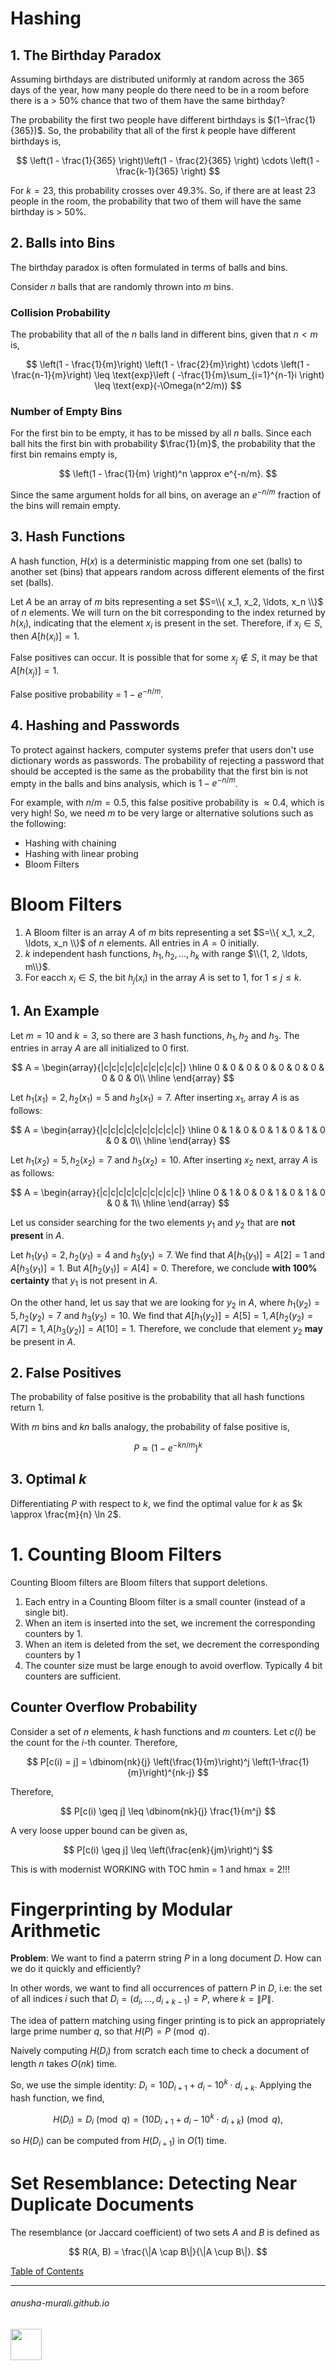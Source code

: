 # Hashing

## 1. The Birthday Paradox

Assuming birthdays are distributed uniformly at random across the 365 days of the year, how many people do there need to be in a room before there is a > 50% chance that two of them have the same birthday?

The probability the first two people have different birthdays is $(1−\frac{1}{365})$. So, the probability that all of the first $k$ people have different birthdays is,

<!--
```math
\left(1 - \frac{1}{365} \right)\left(1 - \frac{2}{365} \right) \cdots  \left(1 - \frac{k-1}{365} \right)
```
-->

$$
\left(1 - \frac{1}{365} \right)\left(1 - \frac{2}{365} \right) \cdots  \left(1 - \frac{k-1}{365} \right)
$$

For $k=23$, this probability crosses over 49.3%. So, if there are at least 23 people in the room, the probability that two of them will have the same birthday is > 50%.

## 2. Balls into Bins

The birthday paradox is often formulated in terms of balls and bins. 

Consider $n$ balls that are randomly thrown into $m$ bins. 

### Collision Probability

The probability that all of the $n$ balls land in different bins, given that $n < m$ is,

$$
\left(1 - \frac{1}{m}\right) \left(1 - \frac{2}{m}\right) \cdots \left(1 - \frac{n-1}{m}\right) \leq \text{exp}\left ( -\frac{1}{m}\sum_{i=1}^{n-1}i \right) \leq \text{exp}(-\Omega(n^2/m))
$$

### Number of Empty Bins

For the first bin to be empty, it has to be missed by all $n$ balls. Since each ball hits the first bin with probability $\frac{1}{m}$, the probability that the first bin remains empty is,

$$
\left(1 - \frac{1}{m} \right)^n \approx e^{-n/m}.
$$

Since the same argument holds for all bins, on average an $e^{-n/m}$ fraction of the bins will remain empty.

## 3. Hash Functions

A hash function, $H(x)$ is a deterministic mapping from one set (balls) to another set (bins) that appears random across different elements of the first set (balls).

Let $A$ be an array of $m$ bits representing a set $S=\\{ x_1, x_2, \ldots, x_n \\}$ of $n$ elements. We will turn on the bit corresponding to the index returned by $h(x_i)$, indicating that the element $x_i$ is present in the set. Therefore, if $x_i \in S$, then $A[h(x_i)] = 1$.

False positives can occur. It is possible that for some $x_j \not \in S$, it may be that $A[h(x_j)] =1$.

False positive probability = $1 - e^{-n/m}$.

## 4. Hashing and Passwords

To protect against hackers, computer systems prefer that users don't use dictionary words as passwords. The probability of rejecting a password that should be accepted is the same as the probability that the first bin is not empty in the balls and bins analysis, which is $1-e^{-n/m}$. 

For example, with $n/m = 0.5$, this false positive probability is $\approx 0.4$, which is very high! So, we need $m$ to be very large or alternative solutions such as the following:

* Hashing with chaining
* Hashing with linear probing
* Bloom Filters


# Bloom Filters

1. A Bloom filter is an array $A$ of $m$ bits representing a set $S=\\{ x_1, x_2, \ldots, x_n \\}$ of $n$ elements. All entries in $A = 0$ initially.
2. $k$ independent hash functions, $h_1, h_2, \ldots, h_k$ with range $\\{1, 2, \ldots, m\\}$.
3. For eacch $x_i \in S$, the bit $h_j(x_i)$ in the array $A$ is set to 1, for $1 \leq j \leq k$.

## 1. An Example

Let $m = 10$ and $k = 3$, so there are 3 hash functions, $h_1, h_2$ and $h_3$. The entries in array $A$ are all initialized to 0 first.

$$
A = \begin{array}{|c|c|c|c|c|c|c|c|c|c|}
\hline
0 & 0 & 0 & 0 & 0 & 0 & 0 & 0 & 0 & 0\\
\hline
\end{array}
$$

Let $h_1(x_1) = 2, h_2(x_1) = 5$ and $h_3(x_1) = 7$.  After inserting $x_1$, array $A$ is as follows:

$$
A = \begin{array}{|c|c|c|c|c|c|c|c|c|c|}
\hline
0 & 1 & 0 & 0 & 1 & 0 & 1 & 0 & 0 & 0\\
\hline
\end{array}
$$

Let $h_1(x_2) = 5, h_2(x_2) = 7$ and $h_3(x_2) = 10$.  After inserting $x_2$ next, array $A$ is as follows:

$$
A = \begin{array}{|c|c|c|c|c|c|c|c|c|c|}
\hline
0 & 1 & 0 & 0 & 1 & 0 & 1 & 0 & 0 & 1\\
\hline
\end{array}
$$

Let us consider searching for the two elements $y_1$ and $y_2$ that are **not present** in $A$.

Let $h_1(y_1) = 2, h_2(y_1) = 4$ and $h_3(y_1) = 7$. We find that $A[h_1(y_1)] = A[2] = 1$ and $A[h_3(y_1)] = 1$. But $A[h_2(y_1)] = A[4] = 0$. Therefore, we conclude **with 100% certainty** that $y_1$ is not present in $A$.

On the other hand, let us say that we are looking for $y_2$ in $A$, where $h_1(y_2) = 5, h_2(y_2) = 7$ and $h_3(y_2) = 10$. We find that $A[h_1(y_2)] = A[5] = 1, A[h_2(y_2) = A[7] = 1, A[h_3(y_2)] = A[10] = 1$. Therefore, we conclude that element $y_2$ **may** be present in $A$.

## 2. False Positives

The probability of false positive is the probability that all hash functions return 1.

With $m$ bins and $kn$ balls analogy, the probability of false positive is,

$$
P \approx (1-e^{-kn/m})^k
$$

## 3. Optimal $k$

Differentiating $P$ with respect to $k$, we find the optimal value for $k$ as $k \approx \frac{m}{n} \ln 2$.


# 1. Counting Bloom Filters

Counting Bloom filters are Bloom filters that support deletions.

1. Each entry in a Counting Bloom filter is a small counter (instead of a single bit).
2. When an item is inserted into the set, we increment the corresponding counters by 1.
3. When an item is deleted from the set, we decrement the corresponding counters by 1
4. The counter size must be large enough to avoid overflow. Typically 4 bit counters are sufficient.

## Counter Overflow Probability

Consider a set of $n$ elements, $k$ hash functions and $m$ counters. Let $c(i)$ be the count for the $i$-th counter. Therefore,

$$
P[c(i) = j] = \dbinom{nk}{j} \left(\frac{1}{m}\right)^j \left(1-\frac{1}{m}\right)^{nk-j}
$$

Therefore,

$$
P[c(i) \geq j] \leq \dbinom{nk}{j}  \frac{1}{m^j} 
$$

A very loose upper bound can be given as,

$$
P[c(i) \geq j] \leq \left(\frac{enk}{jm}\right)^j
$$ 

This is with modernist WORKING with TOC hmin = 1 and hmax = 2!!!

# Fingerprinting by Modular Arithmetic

**Problem**: We want to find a paterrn string $P$ in a long document $D$. How can we do it quickly and efficiently?

In other words, we want to find all occurrences of pattern $P$ in $D$, i.e: the set of all indices $i$ such that $D_i = (d_i, \ldots, d_{i+k-1}) = P$, where $k = \|P\|$.

The idea of pattern matching using finger printing is to pick an appropriately large prime number $q$, so that $H(P) = P \pmod{q}$.

Naively computing $H(D_i)$ from scratch each time to check a document of length $n$ takes $O(nk)$ time.

So, we use the simple identity: $D_i = 10D_{i+1} + d_i - 10^k \cdot d_{i+k}$. Applying the hash function, we find,

$$
H(D_i) = D_i \pmod{q} = (10D_{i+1} + d_i - 10^k \cdot d_{i+k}) \pmod{q},
$$

so $H(D_i)$ can be computed from $H(D_{i+1})$ in $O(1)$ time.

# Set Resemblance: Detecting Near Duplicate Documents

The resemblance (or Jaccard coefficient) of two sets $A$ and $B$ is defined as

$$
R(A, B) = \frac{\|A \cap B\|}{\|A \cup B\|}.
$$

[Table of Contents](./index.md)
<!--
![111596338](https://github.com/anusha-murali/anusha-murali.github.io/assets/111596338/639243aa-2857-4595-a65a-7852762bb002)
-->

* * *
###### anusha-murali.github.io

<img src="https://github.com/anusha-murali/anusha-murali.github.io/assets/111596338/639243aa-2857-4595-a65a-7852762bb002" width="50" height="50"/>
